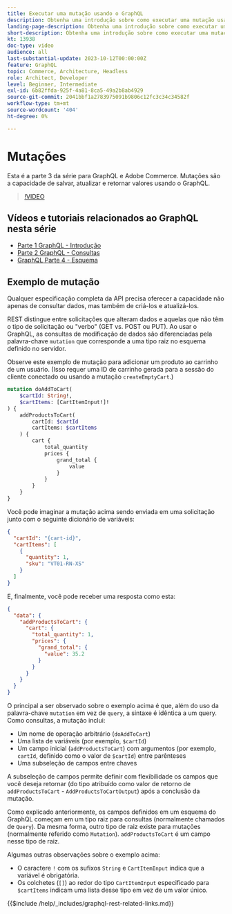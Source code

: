 ```yaml
---
title: Executar uma mutação usando o GraphQL
description: Obtenha uma introdução sobre como executar uma mutação usando o GraphQL no Adobe Commerce e  [!DNL Magento Open Source]. Execute sua primeira mutação usando chamadas de POST.
landing-page-description: Obtenha uma introdução sobre como executar uma mutação usando o GraphQL no Adobe Commerce e  [!DNL Magento Open Source]. Execute sua primeira mutação usando chamadas de POST.
short-description: Obtenha uma introdução sobre como executar uma mutação usando o GraphQL no Adobe Commerce e  [!DNL Magento Open Source]. Execute sua primeira mutação usando chamadas de POST.
kt: 13938
doc-type: video
audience: all
last-substantial-update: 2023-10-12T00:00:00Z
feature: GraphQL
topic: Commerce, Architecture, Headless
role: Architect, Developer
level: Beginner, Intermediate
exl-id: 6b82ffda-925f-4a81-8ca5-49a2b8ab4929
source-git-commit: 2041bbf1a2783975091b9806c12fc3c34c34582f
workflow-type: tm+mt
source-wordcount: '404'
ht-degree: 0%

---
```


# Mutações

Esta é a parte 3 da série para GraphQL e Adobe Commerce. Mutações são a capacidade de salvar, atualizar e retornar valores usando o GraphQL.


>[!VIDEO](https://video.tv.adobe.com/v/3441929?learn=on&captions=por_br)

## Vídeos e tutoriais relacionados ao GraphQL nesta série

* [Parte 1 GraphQL - Introdução](../graphql-rest/intro-graphql.md)
* [Parte 2 GraphQL - Consultas](../graphql-rest/graphql-queries.md)
* [GraphQL Parte 4 - Esquema](../graphql-rest/graphql-schema.md)

## Exemplo de mutação

Qualquer especificação completa da API precisa oferecer a capacidade não apenas de consultar dados, mas também de criá-los e atualizá-los.

REST distingue entre solicitações que alteram dados e aquelas que não têm o tipo de solicitação ou &quot;verbo&quot; (GET vs. POST ou PUT).
Ao usar o GraphQL, as consultas de modificação de dados são diferenciadas pela palavra-chave `mutation` que corresponde a uma
tipo raiz no esquema definido no servidor.

Observe este exemplo de mutação para adicionar um produto ao carrinho de um usuário. (Isso requer uma ID de carrinho gerada
para a sessão do cliente conectado ou usando a mutação `createEmptyCart`.)

```graphql
mutation doAddToCart(
    $cartId: String!,
    $cartItems: [CartItemInput!]!
) {
    addProductsToCart(
        cartId: $cartId
        cartItems: $cartItems
    ) {
        cart {
            total_quantity
            prices {
                grand_total {
                    value
                }
            }
        }
    }
}
```

Você pode imaginar a mutação acima sendo enviada em uma solicitação junto com o seguinte dicionário de variáveis:

```json
{
  "cartId": "{cart-id}",
  "cartItems": [
    {
      "quantity": 1,
      "sku": "VT01-RN-XS"
    }
  ]
}
```

E, finalmente, você pode receber uma resposta como esta:

```json
{
  "data": {
    "addProductsToCart": {
      "cart": {
        "total_quantity": 1,
        "prices": {
          "grand_total": {
            "value": 35.2
          }
        }
      }
    }
  }
}
```

O principal a ser observado sobre o exemplo acima é que, além do uso da palavra-chave `mutation` em vez de `query`,
a sintaxe é idêntica a um query. Como consultas, a mutação inclui:

* Um nome de operação arbitrário (`doAddToCart`)
* Uma lista de variáveis (por exemplo, `$cartId`)
* Um campo inicial (`addProductsToCart`) com argumentos (por exemplo, `cartId`, definido como o valor de `$cartId`) entre parênteses
* Uma subseleção de campos entre chaves

A subseleção de campos permite definir com flexibilidade os campos que você deseja retornar (do tipo atribuído como
valor de retorno de `addProductsToCart` - `AddProductsToCartOutput`) após a conclusão da mutação.

Como explicado anteriormente, os campos definidos em um esquema do GraphQL começam em um tipo raiz para consultas (normalmente chamados de `Query`). Da mesma forma,
outro tipo de raiz existe para mutações (normalmente referido como `Mutation`). `addProductsToCart` é um campo
nesse tipo de raiz.

Algumas outras observações sobre o exemplo acima:

* O caractere `!` com os sufixos `String` e `CartItemInput` indica que a variável é obrigatória.
* Os colchetes (`[]`) ao redor do tipo `CartItemInput` especificado para `$cartItems` indicam uma lista
desse tipo em vez de um valor único.

{{$include /help/_includes/graphql-rest-related-links.md}}
